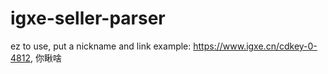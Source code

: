 # igxe-seller-parser

ez to use, put a nickname and link
example: https://www.igxe.cn/cdkey-0-4812, 你瞅啥 
